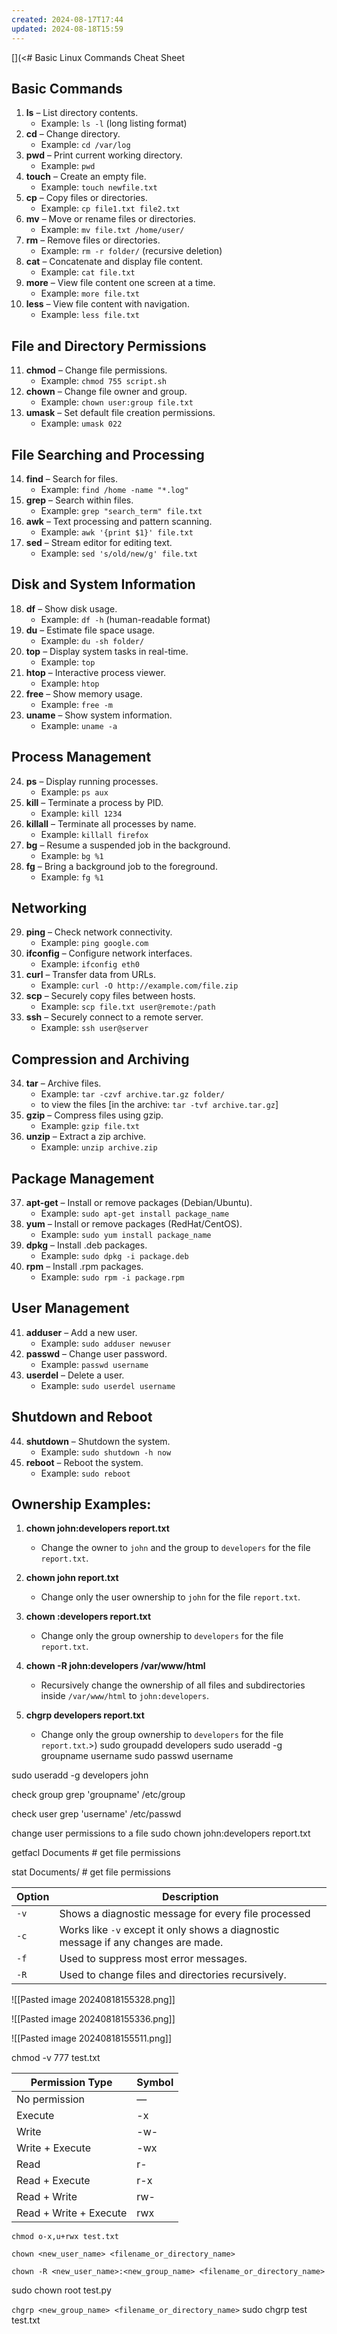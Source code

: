 ```yaml
---
created: 2024-08-17T17:44
updated: 2024-08-18T15:59
---
```

[](<# Basic Linux Commands Cheat Sheet

## Basic Commands
1. **ls** – List directory contents.
   - Example: `ls -l` (long listing format)
2. **cd** – Change directory.
   - Example: `cd /var/log`
3. **pwd** – Print current working directory.
   - Example: `pwd`
4. **touch** – Create an empty file.
   - Example: `touch newfile.txt`
5. **cp** – Copy files or directories.
   - Example: `cp file1.txt file2.txt`
6. **mv** – Move or rename files or directories.
   - Example: `mv file.txt /home/user/`
7. **rm** – Remove files or directories.
   - Example: `rm -r folder/` (recursive deletion)
8. **cat** – Concatenate and display file content.
   - Example: `cat file.txt`
9. **more** – View file content one screen at a time.
   - Example: `more file.txt`
10. **less** – View file content with navigation.
    - Example: `less file.txt`

## File and Directory Permissions
11. **chmod** – Change file permissions.
    - Example: `chmod 755 script.sh`
12. **chown** – Change file owner and group.
    - Example: `chown user:group file.txt`
13. **umask** – Set default file creation permissions.
    - Example: `umask 022`



## File Searching and Processing
14. **find** – Search for files.
    - Example: `find /home -name "*.log"`
15. **grep** – Search within files.
    - Example: `grep "search_term" file.txt`
16. **awk** – Text processing and pattern scanning.
    - Example: `awk '{print $1}' file.txt`
17. **sed** – Stream editor for editing text.
    - Example: `sed 's/old/new/g' file.txt`

## Disk and System Information
18. **df** – Show disk usage.
    - Example: `df -h` (human-readable format)
19. **du** – Estimate file space usage.
    - Example: `du -sh folder/`
20. **top** – Display system tasks in real-time.
    - Example: `top`
21. **htop** – Interactive process viewer.
    - Example: `htop`
22. **free** – Show memory usage.
    - Example: `free -m`
23. **uname** – Show system information.
    - Example: `uname -a`

## Process Management
24. **ps** – Display running processes.
    - Example: `ps aux`
25. **kill** – Terminate a process by PID.
    - Example: `kill 1234`
26. **killall** – Terminate all processes by name.
    - Example: `killall firefox`
27. **bg** – Resume a suspended job in the background.
    - Example: `bg %1`
28. **fg** – Bring a background job to the foreground.
    - Example: `fg %1`

## Networking
29. **ping** – Check network connectivity.
    - Example: `ping google.com`
30. **ifconfig** – Configure network interfaces.
    - Example: `ifconfig eth0`
31. **curl** – Transfer data from URLs.
    - Example: `curl -O http://example.com/file.zip`
32. **scp** – Securely copy files between hosts.
    - Example: `scp file.txt user@remote:/path`
33. **ssh** – Securely connect to a remote server.
    - Example: `ssh user@server`

## Compression and Archiving
34. **tar** – Archive files.
    - Example: `tar -czvf archive.tar.gz folder/`
    - to view the files [in the archive: `tar -tvf archive.tar.gz`]
1. **gzip** – Compress files using gzip.
    - Example: `gzip file.txt`
2. **unzip** – Extract a zip archive.
    - Example: `unzip archive.zip`

## Package Management
37. **apt-get** – Install or remove packages (Debian/Ubuntu).
    - Example: `sudo apt-get install package_name`
38. **yum** – Install or remove packages (RedHat/CentOS).
    - Example: `sudo yum install package_name`
39. **dpkg** – Install .deb packages.
    - Example: `sudo dpkg -i package.deb`
40. **rpm** – Install .rpm packages.
    - Example: `sudo rpm -i package.rpm`

## User Management
41. **adduser** – Add a new user.
    - Example: `sudo adduser newuser`
42. **passwd** – Change user password.
    - Example: `passwd username`
43. **userdel** – Delete a user.
    - Example: `sudo userdel username`

## Shutdown and Reboot
44. **shutdown** – Shutdown the system.
    - Example: `sudo shutdown -h now`
45. **reboot** – Reboot the system.
    - Example: `sudo reboot`

## Ownership Examples:
1. **chown john:developers report.txt**
   - Change the owner to `john` and the group to `developers` for the file `report.txt`.

2. **chown john report.txt**
   - Change only the user ownership to `john` for the file `report.txt`.

3. **chown :developers report.txt**
   - Change only the group ownership to `developers` for the file `report.txt`.

4. **chown -R john:developers /var/www/html**
   - Recursively change the ownership of all files and subdirectories inside `/var/www/html` to `john:developers`.

5. **chgrp developers report.txt**
   - Change only the group ownership to `developers` for the file `report.txt`.>)
sudo groupadd developers
sudo useradd -g groupname username
sudo passwd username

sudo useradd -g developers john

check group
grep 'groupname' /etc/group

check user
grep 'username' /etc/passwd

change user permissions to a file
sudo chown john:developers report.txt


getfacl Documents  # get file permissions

 stat Documents/ # get file permissions


|Option|Description|
|---|---|
|`-v`|Shows a diagnostic message for every file processed|
|`-c`|Works like `-v` except it only shows a diagnostic message if any changes are made.|
|`-f`|Used to suppress most error messages.|
|`-R`|Used to change files and directories recursively.|

![[Pasted image 20240818155328.png]]


![[Pasted image 20240818155336.png]]


![[Pasted image 20240818155511.png]]

chmod -v 777 test.txt

| Permission Type        | Symbol |
| ---------------------- | ------ |
| No permission          | —      |
| Execute                | -x     |
| Write                  | -w-    |
| Write + Execute        | -wx    |
| Read                   | r-     |
| Read + Execute         | r-x    |
| Read + Write           | rw-    |
| Read + Write + Execute | rwx    |
```
chmod o-x,u+rwx test.txt
```

`chown <new_user_name> <filename_or_directory_name>`

`chown -R <new_user_name>:<new_group_name> <filename_or_directory_name>`

sudo chown root test.py


`chgrp <new_group_name> <filename_or_directory_name>`
sudo chgrp test test.txt